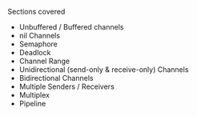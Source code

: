Sections covered

- Unbuffered / Buffered channels
- nil Channels
- Semaphore
- Deadlock
- Channel Range
- Unidirectional (send-only & receive-only) Channels
- Bidirectional Channels
- Multiple Senders / Receivers
- Multiplex
- Pipeline